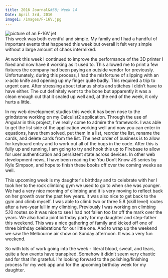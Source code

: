 ```yaml
---
title: 2016 Journal&#58; Week 14
Date: April 3rd, 2016
image1: /images/F-16V.jpg
---
```

<div class='images'>
<img src="{{ page.image1 }}" alt="picture of an F-16V jet" />
</div>
This week was both eventful and simple. My family and I had a handful of important events that happened this week but overall it felt very simple without a large amount of chaos intermixed.

At work this week I continued to improve the performance of the 3D printer I fixed and now have it working as it used to. This allowed me to print a few fixtures the company had been paying an outside vendor for previously. Unfortunately, during this process, I had the misfortune of slipping with an x-acto knife and opening up my finger quite badly. This required a trip to urgent care. After stressing about tetanus shots and stitches I didn’t have to have either. The cut definitely went to the bone but apparently it was a clean enough cut that it sealed up well and, at the end of the week, it only hurts a little.

In my web development studies this week it has been nose to the grindstone working on my Calculist2 application. Through the use of Angular in this project, I’ve really come to admire the framework. I was able to get the list side of the application working well and now you can enter in equations, have them solved, put them in a list, reorder the list, rename the cards, and delete cards from the list. The next order of business is to allow for keyboard entry and to work out all of the bugs in the code. After this is fully up and running, I am going to try and hook this up to Firebase to allow for user authentication and persistent state across devices. In other web development news, I have been reading the You Don’t Know JS series by Kyle Simpson, and hope to finish these books off over the coming weeks as well.

This upcoming week is my daughter's birthday and to celebrate with her I took her to the rock climbing gym we used to go to when she was younger. We had a very nice morning of climbing and it is very moving to reflect back on her growth over the past few years. It was also nice to get back to the gym and climb myself. I was able to climb two or three 5.8 (skill level) routes after a two-year lull in my climbing. Previously I was working on climbing 5.10 routes so it was nice to see I had not fallen too far off the mark over the years. We also had a joint birthday party for my daughter and step-father this weekend. This was a nice gathering of family and kicked off one of three birthday celebrations for our little one. And to wrap up the weekend we saw the Melbourne air show on Sunday afternoon. It was a very fun weekend.

So with lots of work going into the week - literal blood, sweat, and tears, quite a few events have transpired. Somehow it didn’t seem very chaotic and for that I’m grateful. I’m looking forward to the polishing/finishing process for my web app and for the upcoming birthday week for my daughter.
